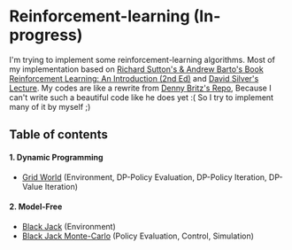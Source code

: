 # Reinforcement-learning (In-progress)
I'm trying to implement some reinforcement-learning algorithms. Most of my implementation based on [Richard Sutton's & Andrew Barto's Book Reinforcement Learning: An Introduction (2nd Ed)][1] and [David Silver's Lecture][2]. My codes are like a rewrite from [Denny Britz's Repo][3], Because I can't write such a beautiful code like he does yet :( So I try to implement many of it by myself ;)

## Table of contents

#### 1. Dynamic Programming
- [Grid World][4] (Environment, DP-Policy Evaluation, DP-Policy Iteration, DP-Value Iteration)

#### 2. Model-Free
- [Black Jack][5] (Environment)
- [Black Jack Monte-Carlo][6] (Policy Evaluation, Control, Simulation)

[1]: https://webdocs.cs.ualberta.ca/~sutton/book/bookdraft2016sep.pdf
[2]: https://www.youtube.com/watch?v=2pWv7GOvuf0
[3]: https://github.com/dennybritz/reinforcement-learning
[4]: https://github.com/rianrajagede/reinforcement-learning/blob/master/GridWorld.py
[5]: https://github.com/rianrajagede/reinforcement-learning/blob/master/BlackJack_env.py
[6]: https://github.com/rianrajagede/reinforcement-learning/blob/master/BlackJack_MC.py
